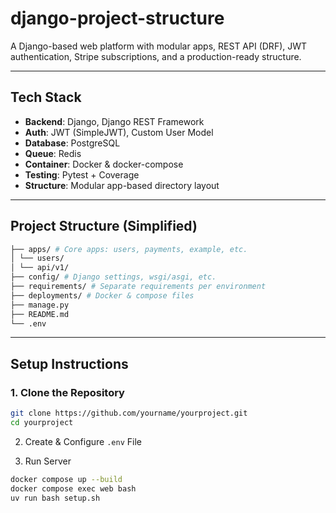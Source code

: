 # django-project-structure

A Django-based web platform with modular apps, REST API (DRF), JWT authentication, Stripe subscriptions, and a production-ready structure.

---

## Tech Stack

- **Backend**: Django, Django REST Framework
- **Auth**: JWT (SimpleJWT), Custom User Model
- **Database**: PostgreSQL
- **Queue**: Redis
- **Container**: Docker & docker-compose
- **Testing**: Pytest + Coverage
- **Structure**: Modular app-based directory layout

---

## Project Structure (Simplified)
```bash
├── apps/ # Core apps: users, payments, example, etc.
│ └── users/
│ └── api/v1/
├── config/ # Django settings, wsgi/asgi, etc.
├── requirements/ # Separate requirements per environment
├── deployments/ # Docker & compose files
├── manage.py
├── README.md
└── .env
```

---

## Setup Instructions

### 1. Clone the Repository
```bash
git clone https://github.com/yourname/yourproject.git
cd yourproject
```

2. Create & Configure `.env` File

3. Run Server
```bash
docker compose up --build
docker compose exec web bash
uv run bash setup.sh
```
